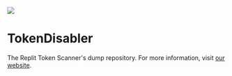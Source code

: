 ![](https://edge.furret.codes/f/replit-token-scanner.png)

# TokenDisabler

The Replit Token Scanner's dump repository. For more information, visit [our website](https://replit-token-scanner.furret.codes).
